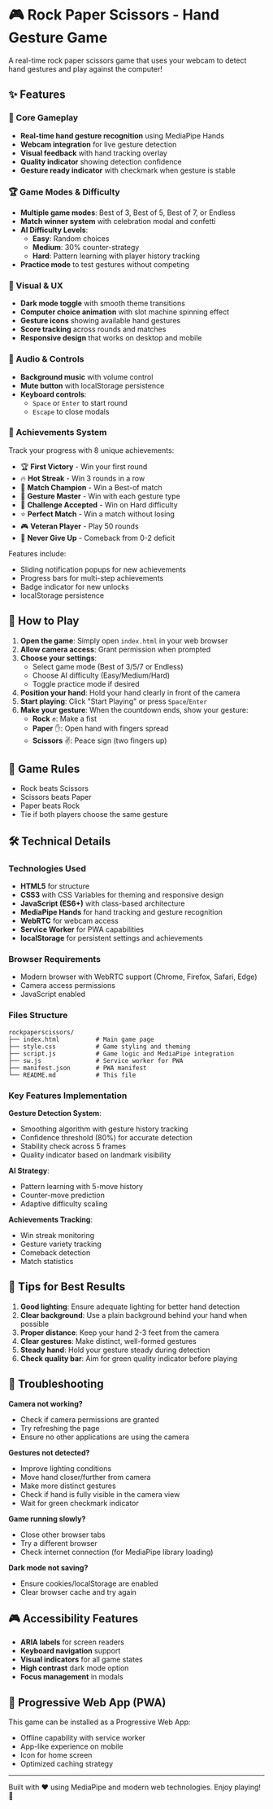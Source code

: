 # 🎮 Rock Paper Scissors - Hand Gesture Game

A real-time rock paper scissors game that uses your webcam to detect hand gestures and play against the computer!

## ✨ Features

### 🎯 Core Gameplay
- **Real-time hand gesture recognition** using MediaPipe Hands
- **Webcam integration** for live gesture detection
- **Visual feedback** with hand tracking overlay
- **Quality indicator** showing detection confidence
- **Gesture ready indicator** with checkmark when gesture is stable

### 🏆 Game Modes & Difficulty
- **Multiple game modes**: Best of 3, Best of 5, Best of 7, or Endless
- **Match winner system** with celebration modal and confetti
- **AI Difficulty Levels**:
  - **Easy**: Random choices
  - **Medium**: 30% counter-strategy
  - **Hard**: Pattern learning with player history tracking
- **Practice mode** to test gestures without competing

### 🎨 Visual & UX
- **Dark mode toggle** with smooth theme transitions
- **Computer choice animation** with slot machine spinning effect
- **Gesture icons** showing available hand gestures
- **Score tracking** across rounds and matches
- **Responsive design** that works on desktop and mobile

### 🎵 Audio & Controls
- **Background music** with volume control
- **Mute button** with localStorage persistence
- **Keyboard controls**:
  - `Space` or `Enter` to start round
  - `Escape` to close modals

### 🏅 Achievements System
Track your progress with 8 unique achievements:
- 🏆 **First Victory** - Win your first round
- 🔥 **Hot Streak** - Win 3 rounds in a row
- 👑 **Match Champion** - Win a Best-of match
- 🎯 **Gesture Master** - Win with each gesture type
- 💪 **Challenge Accepted** - Win on Hard difficulty
- ⭐ **Perfect Match** - Win a match without losing
- 🎮 **Veteran Player** - Play 50 rounds
- 💫 **Never Give Up** - Comeback from 0-2 deficit

Features include:
- Sliding notification popups for new achievements
- Progress bars for multi-step achievements
- Badge indicator for new unlocks
- localStorage persistence

## 🚀 How to Play

1. **Open the game**: Simply open `index.html` in your web browser
2. **Allow camera access**: Grant permission when prompted
3. **Choose your settings**:
   - Select game mode (Best of 3/5/7 or Endless)
   - Choose AI difficulty (Easy/Medium/Hard)
   - Toggle practice mode if desired
4. **Position your hand**: Hold your hand clearly in front of the camera
5. **Start playing**: Click "Start Playing" or press `Space`/`Enter`
6. **Make your gesture**: When the countdown ends, show your gesture:
   - **Rock** ✊: Make a fist
   - **Paper** ✋: Open hand with fingers spread
   - **Scissors** ✌️: Peace sign (two fingers up)

## 🎯 Game Rules

- Rock beats Scissors
- Scissors beats Paper
- Paper beats Rock
- Tie if both players choose the same gesture

## 🛠️ Technical Details

### Technologies Used
- **HTML5** for structure
- **CSS3** with CSS Variables for theming and responsive design
- **JavaScript (ES6+)** with class-based architecture
- **MediaPipe Hands** for hand tracking and gesture recognition
- **WebRTC** for webcam access
- **Service Worker** for PWA capabilities
- **localStorage** for persistent settings and achievements

### Browser Requirements
- Modern browser with WebRTC support (Chrome, Firefox, Safari, Edge)
- Camera access permissions
- JavaScript enabled

### Files Structure
```
rockpaperscissors/
├── index.html          # Main game page
├── style.css           # Game styling and theming
├── script.js           # Game logic and MediaPipe integration
├── sw.js               # Service worker for PWA
├── manifest.json       # PWA manifest
└── README.md           # This file
```

### Key Features Implementation

**Gesture Detection System**:
- Smoothing algorithm with gesture history tracking
- Confidence threshold (80%) for accurate detection
- Stability check across 5 frames
- Quality indicator based on landmark visibility

**AI Strategy**:
- Pattern learning with 5-move history
- Counter-move prediction
- Adaptive difficulty scaling

**Achievements Tracking**:
- Win streak monitoring
- Gesture variety tracking
- Comeback detection
- Match statistics

## 🎯 Tips for Best Results

1. **Good lighting**: Ensure adequate lighting for better hand detection
2. **Clear background**: Use a plain background behind your hand when possible
3. **Proper distance**: Keep your hand 2-3 feet from the camera
4. **Clear gestures**: Make distinct, well-formed gestures
5. **Steady hand**: Hold your gesture steady during detection
6. **Check quality bar**: Aim for green quality indicator before playing

## 🐛 Troubleshooting

**Camera not working?**
- Check if camera permissions are granted
- Try refreshing the page
- Ensure no other applications are using the camera

**Gestures not detected?**
- Improve lighting conditions
- Move hand closer/further from camera
- Make more distinct gestures
- Check if hand is fully visible in the camera view
- Wait for green checkmark indicator

**Game running slowly?**
- Close other browser tabs
- Try a different browser
- Check internet connection (for MediaPipe library loading)

**Dark mode not saving?**
- Ensure cookies/localStorage are enabled
- Clear browser cache and try again

## 🎮 Accessibility Features

- **ARIA labels** for screen readers
- **Keyboard navigation** support
- **Visual indicators** for all game states
- **High contrast** dark mode option
- **Focus management** in modals

## 📱 Progressive Web App (PWA)

This game can be installed as a Progressive Web App:
- Offline capability with service worker
- App-like experience on mobile
- Icon for home screen
- Optimized caching strategy

---

Built with ❤️ using MediaPipe and modern web technologies. Enjoy playing! 🎉
